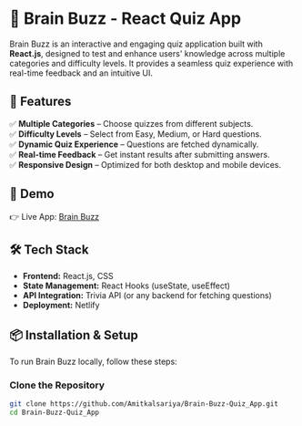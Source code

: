 # 🧠 Brain Buzz - React Quiz App  

Brain Buzz is an interactive and engaging quiz application built with **React.js**, designed to test and enhance users' knowledge across multiple categories and difficulty levels. It provides a seamless quiz experience with real-time feedback and an intuitive UI.

## 🚀 Features  

✅ **Multiple Categories** – Choose quizzes from different subjects.  
✅ **Difficulty Levels** – Select from Easy, Medium, or Hard questions.  
✅ **Dynamic Quiz Experience** – Questions are fetched dynamically.  
✅ **Real-time Feedback** – Get instant results after submitting answers.  
✅ **Responsive Design** – Optimized for both desktop and mobile devices.  

## 🎥 Demo  

👉 Live App: [Brain Buzz](https://brain-buzzz.netlify.app/)  

## 🛠️ Tech Stack  

- **Frontend:** React.js, CSS  
- **State Management:** React Hooks (useState, useEffect)  
- **API Integration:** Trivia API (or any backend for fetching questions)  
- **Deployment:** Netlify  

## 📦 Installation & Setup  

To run Brain Buzz locally, follow these steps:  

###  Clone the Repository  
```sh
git clone https://github.com/Amitkalsariya/Brain-Buzz-Quiz_App.git
cd Brain-Buzz-Quiz_App


